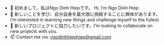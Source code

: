 - 👋 初めまして、私はNgo Dinh Hiepです。 Hi, I’m Ngo Dinh Hiep
- 👀 新しいことを学び、自分自身を最大限に挑戦することに興味があります。 I’m interested in learning new things and challenge myself to the fullest
- 💞️ 新しいプロジェクトに協力したいです。I’m looking to collaborate on new projects with you.
- 📫 Contact me via: ngodinhhiephiep@gmail.com

<!---
Hiepnd97/Hiepnd97 is a ✨ special ✨ repository because its `README.md` (this file) appears on your GitHub profile.
You can click the Preview link to take a look at your changes.
--->
